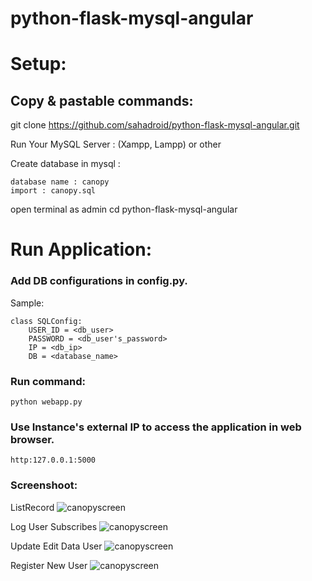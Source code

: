 # python-flask-mysql-angular

# Setup:
##  Copy & pastable commands:




git clone https://github.com/sahadroid/python-flask-mysql-angular.git 

Run Your MySQL Server : (Xampp, Lampp) or other 

Create database in mysql :

	database name : canopy 
	import : canopy.sql

open terminal as admin 
cd python-flask-mysql-angular



# Run Application:

### Add DB configurations in config.py.

Sample:

    class SQLConfig:
        USER_ID = <db_user>
        PASSWORD = <db_user's_password>
        IP = <db_ip>
        DB = <database_name>

### Run command:

    python webapp.py

### Use Instance's external IP to access the application in web browser.

    http:127.0.0.1:5000


### Screenshoot:

ListRecord
![canopyscreen](https://user-images.githubusercontent.com/27715383/109784207-69836480-7c3d-11eb-97ee-1ec81181c213.png)

Log User Subscribes
![canopyscreen](https://user-images.githubusercontent.com/27715383/109784351-92a3f500-7c3d-11eb-953f-abced93d2f29.png)


Update Edit Data User
![canopyscreen](https://user-images.githubusercontent.com/27715383/109381121-ebf0e900-790a-11eb-95f6-6f9a581ff5e4.png)

Register New User
![canopyscreen](https://user-images.githubusercontent.com/27715383/109381189-5d309c00-790b-11eb-8955-45cb37a8e5a1.png)
